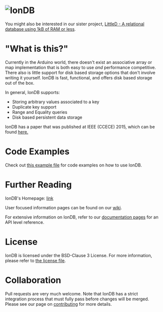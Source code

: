 ![IonDB](https://cdn.rawgit.com/iondbproject/iondb/master/documentation/doxygen/iondb_logo_final.svg)
=========
<!--
**Development:** [![Build Status](http://ci.iondb.org/buildStatus/icon?job=iondb-pc-full)](http://ci.iondb.org/job/iondb-pc-full/)
**Embedded Device:** [![Build Status](http://ci.iondb.org/buildStatus/icon?job=iondb-device)](http://ci.iondb.org/job/iondb-device/)
-->

You might also be interested in our sister project, [LittleD - A relational database using 1kB of RAM or less](https://github.com/graemedouglas/LittleD).

# "What is this?"

Currently in the Arduino world, there doesn't exist an associative array or map implementation that is both easy to use *and* performance competitive. There also is little support for disk based storage options that don't involve writing it yourself. IonDB is fast, functional, and offers disk based storage out of the box.

In general, IonDB supports:

* Storing arbitrary values associated to a key
* Duplicate key support
* Range and Equality queries
* Disk based persistent data storage

IonDB has a paper that was published at IEEE (CCECE) 2015, which can be found [here.](http://ieeexplore.ieee.org/xpl/articleDetails.jsp?reload=true&tp=&arnumber=7129178)

# Code Examples

Check out [this example file](examples/BasicUsage/BasicUsage.ino) for code examples on how to use IonDB.

# Further Reading

IonDB's Homepage: [link](http://iondb.org)

User focused information pages can be found on our [wiki](https://github.com/iondbproject/iondb/wiki).

For extensive information on IonDB, refer to our [documentation pages](http://iondb.org/) for an API level reference.

# License

IonDB is licensed under the BSD-Clause 3 License. For more information, please refer to [the license file](LICENSE.md).

# Collaboration

Pull requests are very much welcome. Note that IonDB has a strict integration process that must fully pass before changes will be merged. Please see our page on [contributing](https://github.com/iondbproject/iondb/wiki/Contributing-and-Development-on-IonDB) for more details.

